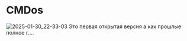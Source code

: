 # CMDos
![2025-01-30_22-33-03](https://github.com/user-attachments/assets/856dd0eb-5aaf-4cf2-bb1a-b25f25e40bb6)
Это первая открытая версия а как прошлые полное г....
